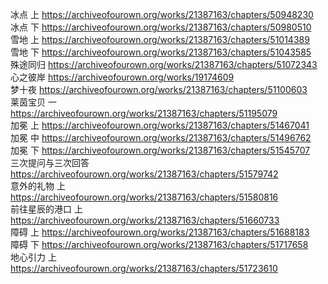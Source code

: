 冰点 上 https://archiveofourown.org/works/21387163/chapters/50948230                                                                     
冰点 下 https://archiveofourown.org/works/21387163/chapters/50980510                                                                   
雪地 上 https://archiveofourown.org/works/21387163/chapters/51014389                                                                    
雪地 下 https://archiveofourown.org/works/21387163/chapters/51043585                                                                   
殊途同归 https://archiveofourown.org/works/21387163/chapters/51072343                                                                  
心之彼岸 https://archiveofourown.org/works/19174609                                                                                 
梦十夜 https://archiveofourown.org/works/21387163/chapters/51100603                                                                     
莱茵宝贝 一 https://archiveofourown.org/works/21387163/chapters/51195079                                                                 
加冕 上 https://archiveofourown.org/works/21387163/chapters/51467041                                                                  
加冕 中 https://archiveofourown.org/works/21387163/chapters/51496762                                                                      
加冕 下 https://archiveofourown.org/works/21387163/chapters/51545707                                                                   
三次提问与三次回答 https://archiveofourown.org/works/21387163/chapters/51579742                                                        
意外的礼物 上 https://archiveofourown.org/works/21387163/chapters/51580816                                                          
前往星辰的港口 上 https://archiveofourown.org/works/21387163/chapters/51660733                                                         
障碍 上 https://archiveofourown.org/works/21387163/chapters/51688183                                                                   
障碍 下 https://archiveofourown.org/works/21387163/chapters/51717658                                                                 
地心引力 上 https://archiveofourown.org/works/21387163/chapters/51723610
